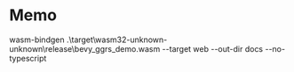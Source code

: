 # Memo

wasm-bindgen .\target\wasm32-unknown-unknown\release\bevy_ggrs_demo.wasm --target web --out-dir docs --no-typescript
